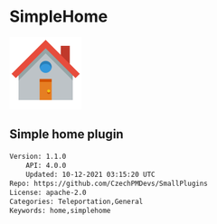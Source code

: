 # SimpleHome
<img src="https://raw.githubusercontent.com/CzechPMDevs/SmallPlugins/5273a4133bc609ad8b84c58e13a4f39c0b0e7f7a/SimpleHome/icon.png" width="128" height="128" />

## Simple home plugin
```properties
Version: 1.1.0
    API: 4.0.0
    Updated: 10-12-2021 03:15:20 UTC
Repo: https://github.com/CzechPMDevs/SmallPlugins
License: apache-2.0
Categories: Teleportation,General
Keywords: home,simplehome
```